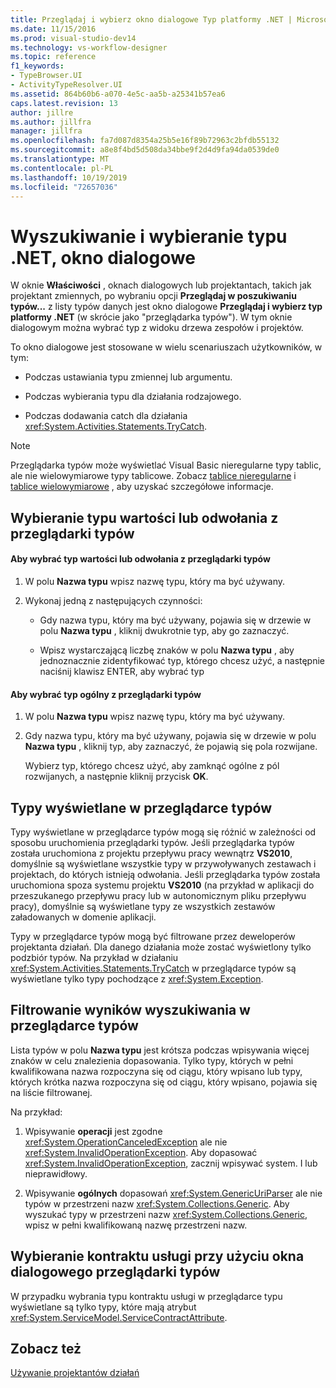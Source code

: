 ```yaml
---
title: Przeglądaj i wybierz okno dialogowe Typ platformy .NET | Microsoft Docs
ms.date: 11/15/2016
ms.prod: visual-studio-dev14
ms.technology: vs-workflow-designer
ms.topic: reference
f1_keywords:
- TypeBrowser.UI
- ActivityTypeResolver.UI
ms.assetid: 864b60b6-a070-4e5c-aa5b-a25341b57ea6
caps.latest.revision: 13
author: jillre
ms.author: jillfra
manager: jillfra
ms.openlocfilehash: fa7d087d8354a25b5e16f89b72963c2bfdb55132
ms.sourcegitcommit: a8e8f4bd5d508da34bbe9f2d4d9fa94da0539de0
ms.translationtype: MT
ms.contentlocale: pl-PL
ms.lasthandoff: 10/19/2019
ms.locfileid: "72657036"
---
```

# <a name="browse-and-select-a-net-type-dialog-box"></a>Wyszukiwanie i wybieranie typu .NET, okno dialogowe
W oknie **Właściwości** , oknach dialogowych lub projektantach, takich jak projektant zmiennych, po wybraniu opcji **Przeglądaj w poszukiwaniu typów...** z listy typów danych jest okno dialogowe **Przeglądaj i wybierz typ platformy .NET** (w skrócie jako "przeglądarka typów"). W tym oknie dialogowym można wybrać typ z widoku drzewa zespołów i projektów.

 To okno dialogowe jest stosowane w wielu scenariuszach użytkowników, w tym:

- Podczas ustawiania typu zmiennej lub argumentu.

- Podczas wybierania typu dla działania rodzajowego.

- Podczas dodawania catch dla działania <xref:System.Activities.Statements.TryCatch>.

> [!NOTE]
> Przeglądarka typów może wyświetlać Visual Basic nieregularne typy tablic, ale nie wielowymiarowe typy tablicowe. Zobacz [tablice nieregularne](http://go.microsoft.com/fwlink/?LinkId=195226) i [tablice wielowymiarowe](http://go.microsoft.com/fwlink/?LinkId=195227) , aby uzyskać szczegółowe informacje.

## <a name="selecting-a-value-or-reference-type-from-the-type-browser"></a>Wybieranie typu wartości lub odwołania z przeglądarki typów

#### <a name="to-select-a-value-or-reference-type-from-the-type-browser"></a>Aby wybrać typ wartości lub odwołania z przeglądarki typów

1. W polu **Nazwa typu** wpisz nazwę typu, który ma być używany.

2. Wykonaj jedną z następujących czynności:

    - Gdy nazwa typu, który ma być używany, pojawia się w drzewie w polu **Nazwa typu** , kliknij dwukrotnie typ, aby go zaznaczyć.

    - Wpisz wystarczającą liczbę znaków w polu **Nazwa typu** , aby jednoznacznie zidentyfikować typ, którego chcesz użyć, a następnie naciśnij klawisz ENTER, aby wybrać typ

#### <a name="to-select-a-generic-type-from-the-type-browser"></a>Aby wybrać typ ogólny z przeglądarki typów

1. W polu **Nazwa typu** wpisz nazwę typu, który ma być używany.

2. Gdy nazwa typu, który ma być używany, pojawia się w drzewie w polu **Nazwa typu** , kliknij typ, aby zaznaczyć, że pojawią się pola rozwijane.

     Wybierz typ, którego chcesz użyć, aby zamknąć ogólne z pól rozwijanych, a następnie kliknij przycisk **OK**.

## <a name="types-displayed-in-the-type-browser"></a>Typy wyświetlane w przeglądarce typów
 Typy wyświetlane w przeglądarce typów mogą się różnić w zależności od sposobu uruchomienia przeglądarki typów. Jeśli przeglądarka typów została uruchomiona z projektu przepływu pracy wewnątrz **VS2010**, domyślnie są wyświetlane wszystkie typy w przywoływanych zestawach i projektach, do których istnieją odwołania. Jeśli przeglądarka typów została uruchomiona spoza systemu projektu **VS2010** (na przykład w aplikacji do przeszukanego przepływu pracy lub w autonomicznym pliku przepływu pracy), domyślnie są wyświetlane typy ze wszystkich zestawów załadowanych w domenie aplikacji.

 Typy w przeglądarce typów mogą być filtrowane przez deweloperów projektanta działań. Dla danego działania może zostać wyświetlony tylko podzbiór typów. Na przykład w działaniu <xref:System.Activities.Statements.TryCatch> w przeglądarce typów są wyświetlane tylko typy pochodzące z <xref:System.Exception>.

## <a name="filtering-search-results-in-the-type-browser"></a>Filtrowanie wyników wyszukiwania w przeglądarce typów
 Lista typów w polu **Nazwa typu** jest krótsza podczas wpisywania więcej znaków w celu znalezienia dopasowania. Tylko typy, których w pełni kwalifikowana nazwa rozpoczyna się od ciągu, który wpisano lub typy, których krótka nazwa rozpoczyna się od ciągu, który wpisano, pojawia się na liście filtrowanej.

 Na przykład:

1. Wpisywanie **operacji** jest zgodne <xref:System.OperationCanceledException> ale nie <xref:System.InvalidOperationException>. Aby dopasować <xref:System.InvalidOperationException>, zacznij wpisywać system. I lub nieprawidłowy.

2. Wpisywanie **ogólnych** dopasowań <xref:System.GenericUriParser> ale nie typów w przestrzeni nazw <xref:System.Collections.Generic>. Aby wyszukać typy w przestrzeni nazw <xref:System.Collections.Generic>, wpisz w pełni kwalifikowaną nazwę przestrzeni nazw.

## <a name="selecting-a-service-contract-using-the-type-browser-dialog"></a>Wybieranie kontraktu usługi przy użyciu okna dialogowego przeglądarki typów
 W przypadku wybrania typu kontraktu usługi w przeglądarce typu wyświetlane są tylko typy, które mają atrybut <xref:System.ServiceModel.ServiceContractAttribute>.

## <a name="see-also"></a>Zobacz też
 [Używanie projektantów działań](../workflow-designer/using-the-activity-designers.md)